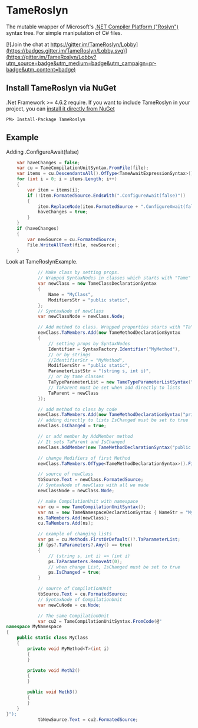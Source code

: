 # TameRoslyn

The mutable wrapper of Microsoft's [.NET Compiler Platform ("Roslyn")](https://github.com/dotnet/roslyn) syntax tree.
For simple manipulation of C# files.

[![Join the chat at https://gitter.im/TameRoslyn/Lobby](https://badges.gitter.im/TameRoslyn/Lobby.svg)](https://gitter.im/TameRoslyn/Lobby?utm_source=badge&utm_medium=badge&utm_campaign=pr-badge&utm_content=badge)

## Install TameRoslyn via NuGet

.Net Framework >= 4.6.2 require.
If you want to include TameRoslyn in your project, you can [install it directly from NuGet](https://www.nuget.org/packages/TameRoslyn/)

```
PM> Install-Package TameRoslyn
```

## Example
Adding .ConfigureAwait(false) 
```csharp
    var haveChanges = false;
    var cu = TameCompilationUnitSyntax.FromFile(file);
    var items = cu.DescendantsAll().OfType<TameAwaitExpressionSyntax>().ToArray();
    for (int i = 0; i < items.Length; i++)
    {
        var item = items[i];
        if (!item.FormatedSource.EndsWith(".ConfigureAwait(false)"))
        {
            item.ReplaceNode(item.FormatedSource + ".ConfigureAwait(false)");
            haveChanges = true;
        }
    }
    if (haveChanges)
    {
        var newSource = cu.FormatedSource;
        File.WriteAllText(file, newSource);
    }
```

Look at TameRoslynExample.
```csharp
            // Make class by setting props.
            // Wrapped SyntaxNodes in classes which starts with "Tame"
            var newClass = new TameClassDeclarationSyntax
            {
                Name = "MyClass",
                ModifiersStr = "public static",
            };
            // SyntaxNode of newClass
            var newClassNode = newClass.Node;

            // Add method to class. Wrapped properties starts with "Ta"
            newClass.TaMembers.Add(new TameMethodDeclarationSyntax
            {
                // setting props by SyntaxNodes
                Identifier = SyntaxFactory.Identifier("MyMethod"),
                // or by strings
                //IdentifierStr = "MyMethod",
                ModifiersStr = "public static",
                ParameterListStr = "(string s, int i)",
                // or by tame classes
                TaTypeParameterList = new TameTypeParameterListSyntax("<T>"),
                // TaParent must be set when add directly to lists
                TaParent = newClass
            });

            // add method to class by code
            newClass.TaMembers.Add(new TameMethodDeclarationSyntax("private void Meth2() {}") { TaParent = newClass });
            // adding directly to lists IsChanged must be set to true
            newClass.IsChanged = true;

            // or add member by AddMember method 
            // It sets TaParent and IsChanged
            newClass.AddMember(new TameMethodDeclarationSyntax("public void Meth3() {}"));

            // change Modifiers of first Method
            newClass.TaMembers.OfType<TameMethodDeclarationSyntax>().FirstOrDefault()?.SetModifiersStr("private");

            // source of newClass
            tbSource.Text = newClass.FormatedSource;
            // SyntaxNode of newClass with all we made
            newClassNode = newClass.Node;

            // make CompilationUnit with namespace
            var cu = new TameCompilationUnitSyntax();
            var ns = new TameNamespaceDeclarationSyntax { NameStr = "MyNamespace" };
            ns.TaMembers.Add(newClass);
            cu.TaMembers.Add(ns);

            // example of changing lists
            var ps = cu.Methods.FirstOrDefault()?.TaParameterList;
            if (ps?.TaParameters?.Any() == true)
            {
                // (string s, int i) => (int i)
                ps.TaParameters.RemoveAt(0);
                // when change List, IsChanged must be set to true
                ps.IsChanged = true;
            }

            // source of CompilationUnit
            tbSource.Text = cu.FormatedSource;
            // SyntaxNode of CompilationUnit
            var newCuNode = cu.Node;

            // The same CompilationUnit
            var cu2 = TameCompilationUnitSyntax.FromCode(@"
namespace MyNamespace
{
    public static class MyClass
    {
        private void MyMethod<T>(int i)
        {
        }

        private void Meth2()
        {
        }

        public void Meth3()
        {
        }
    }
}");
            tbNewSource.Text = cu2.FormatedSource;

```
